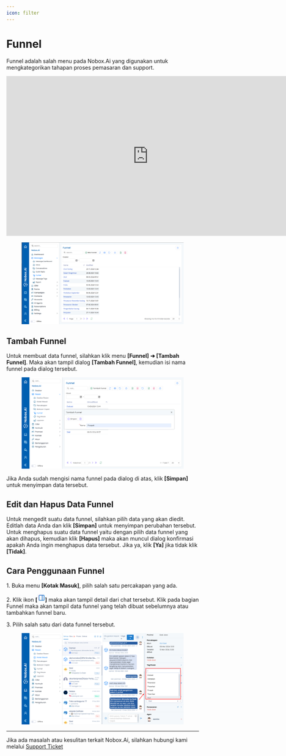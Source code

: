 ```yaml
---
icon: filter
---
```


# <i class="fa-regular fa-reply"></i> Funnel

Funnel adalah salah menu pada Nobox.Ai yang digunakan untuk mengkategorikan tahapan proses pemasaran dan support.

<iframe width="742" height="418" src="https://www.youtube.com/embed/bNBOuWh_xGQ" title="Pengenalan Tampilan NoBox" frameborder="0" allow="accelerometer; autoplay; clipboard-write; encrypted-media; gyroscope; picture-in-picture; web-share" referrerpolicy="strict-origin-when-cross-origin" allowfullscreen></iframe>


<figure><img src="../../.gitbook/assets/Funnel.PNG" alt=""><figcaption></figcaption></figure>

## **Tambah Funnel**

Untuk membuat data funnel, silahkan klik menu **\[Funnel]** **➔ \[Tambah Funnel]**. Maka akan tampil dialog **\[Tambah Funnel]**, kemudian isi nama funnel pada dialog tersebut.

<figure><img src="../../.gitbook/assets/Tambah Funnel.png" alt=""><figcaption></figcaption></figure>

Jika Anda sudah mengisi nama funnel pada dialog di atas, klik **\[Simpan]** untuk menyimpan data tersebut.

## **Edit dan Hapus Data Funnel**

Untuk mengedit suatu data funnel, silahkan pilih data yang akan diedit. Editlah data Anda dan klik **\[Simpan]** untuk menyimpan perubahan tersebut. Untuk menghapus suatu data funnel yaitu dengan pilih data funnel yang akan dihapus, kemudian klik **\[Hapus]** maka akan muncul dialog konfirmasi apakah Anda ingin menghapus data tersebut. Jika ya, klik **\[Ya]** jika tidak klik **\[Tidak]**.

## **Cara Penggunaan Funnel**

1\. Buka menu **\[Kotak Masuk]**, pilih salah satu percakapan yang ada.

2\. Klik ikon **\[**![](<../../.gitbook/assets/information icon.png>)**]** maka akan tampil detail dari chat tersebut. Klik pada bagian Funnel maka akan tampil data funnel yang telah dibuat sebelumnya atau tambahkan funnel baru.

3\. Pilih salah satu dari data funnel tersebut.

<figure><img src="../../.gitbook/assets/Penggunaa Funnel.png" alt=""><figcaption></figcaption></figure>

***

Jika ada masalah atau kesulitan terkait Nobox.Ai, silahkan hubungi kami melalui [Support Ticket](https://crm.nobox.ai/clients/tickets)
